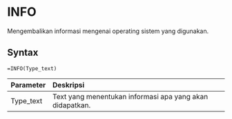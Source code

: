 # INFO

Mengembalikan informasi mengenai operating sistem yang digunakan.

## Syntax

```text
=INFO(Type_text)
```

| Parameter | Deskripsi |
| :--- | :--- |
| Type\_text | Text yang menentukan informasi apa yang akan didapatkan. |

